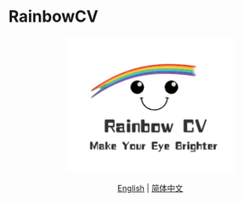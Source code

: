 ﻿# RainbowCV

<div align="center">
  <p>
    <a align="center" href="https://github.com/ZhuJD-China/RainbowCV" target="_blank">
      <img width="60%"  src="https://github.com/ZhuJD-China/RainbowCV//raw/master/logo/logo.jpg"></a>
  </p>

[English](README.md) | [简体中文](README.zh-CN.md)
<br>